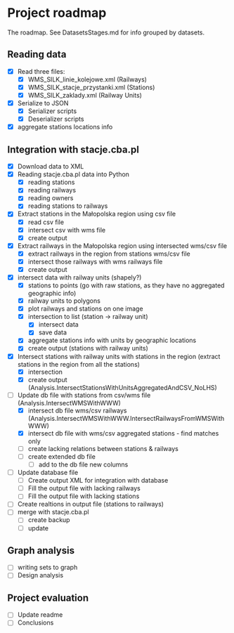 ﻿# Project roadmap
The roadmap. See DatasetsStages.md for info grouped by datasets.
## Reading data
+ [x] Read three files:
  + [x] WMS_SILK_linie_kolejowe.xml (Railways)
  + [x] WMS_SILK_stacje_przystanki.xml (Stations)
  + [x] WMS_SILK_zaklady.xml (Railway Units)
+ [x] Serialize to JSON
  + [x] Serializer scripts
  + [x] Deserializer scripts
+ [x] aggregate stations locations info
## Integration with stacje.cba.pl
+ [x] Download data to XML
+ [x] Reading stacje.cba.pl data into Python
  + [x] reading stations
  + [x] reading railways
  + [x] reading owners
  + [x] reading stations to railways
+ [x] Extract stations in the Małopolska region using csv file
  + [x] read csv file
  + [x] intersect csv with wms file
  + [x] create output
+ [x] Extract railways in the Małopolska region using intersected wms/csv file
  + [x] extract railways in the region from stations wms/csv file
  + [x] intersect those railways with wms railways file
  + [x] create output
+ [x] intersect data with railway units (shapely?)
  + [x] stations to points (go with raw stations, as they have no aggregated geographic info)
  + [x] railway units to polygons
  + [x] plot railways and stations on one image
  + [x] intersection to list (station -> railway unit)
    + [x] intersect data
    + [x] save data
  + [x] aggregate stations info with units by geographic locations
  + [x] create output (stations with railway units)
+ [x] Intersect stations with railway units with stations in the region (extract stations in the region from all the stations)
  + [x] intersection
  + [x] create output (Analysis.IntersectStationsWithUnitsAggregatedAndCSV_NoLHS)
+ [ ] Update db file with stations from csv/wms file (Analysis.IntersectWMSWithWWW)
  + [x] intersect db file wms/csv railways (Analysis.IntersectWMSWithWWW.IntersectRailwaysFromWMSWithWWW)
  + [x] intersect db file with wms/csv aggregated stations - find matches only
  + [ ] create lacking relations between stations & railways
  + [ ] create extended db file
    + [ ] add to the db file new columns
+ [ ] Update database file
  + [ ] Create output XML for integration with database
  + [ ] Fill the output file with lacking railways
  + [ ] Fill the output file with lacking stations
+ [ ] Create realtions in output file (stations to railways)
+ [ ] merge with stacje.cba.pl
  + [ ] create backup
  + [ ] update
## Graph analysis
+ [ ] writing sets to graph
+ [ ] Design analysis
## Project evaluation
+ [ ] Update readme
+ [ ] Conclusions